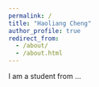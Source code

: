 ```yaml
---
permalink: /
title: "Haoliang Cheng"
author_profile: true
redirect_from: 
  - /about/
  - /about.html
---
```

I am a student from ...